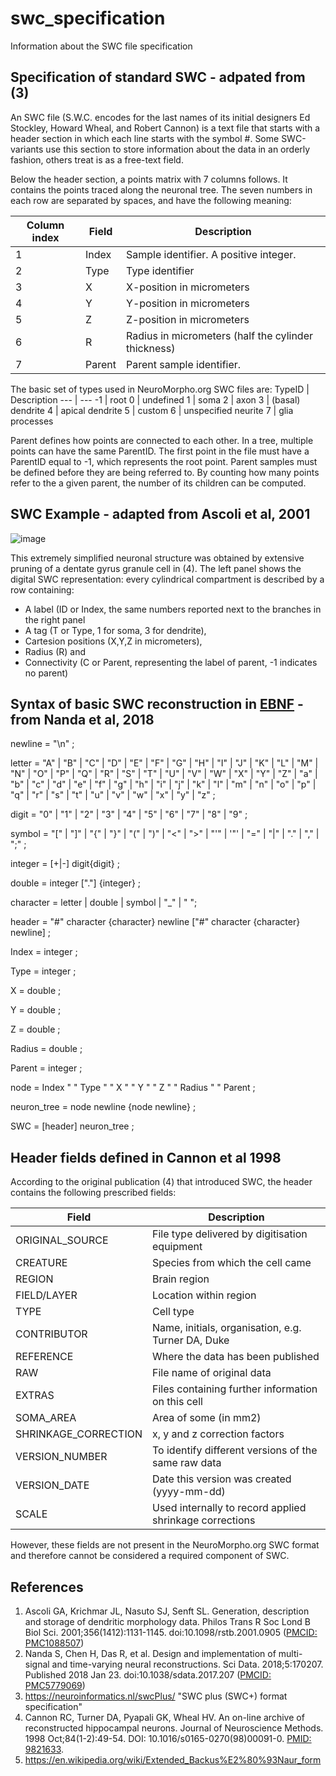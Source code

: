# swc_specification
Information about the SWC file specification

## Specification of standard SWC - adpated from (3)

An SWC file (S.W.C. encodes for the last names of its initial designers Ed Stockley, Howard Wheal, and Robert Cannon) is a text file that starts with a header section in which each line starts with the symbol #. Some SWC-variants use this section to store information about the data in an orderly fashion, others treat is as a free-text field.

Below the header section, a points matrix with 7 columns follows. It contains the points traced along the neuronal tree. The seven numbers in each row are separated by spaces, and have the following meaning:

Column index | Field | Description
--- | --- | ---
1 | Index | Sample identifier. A positive integer.
2 | Type | Type identifier
3 | X | X-position in micrometers
4 | Y | Y-position in micrometers
5 | Z | Z-position in micrometers
6 | R | Radius in micrometers (half the cylinder thickness)
7 | Parent | Parent sample identifier.

The basic set of types used in NeuroMorpho.org SWC files are: 
TypeID | Description 
--- | --- 
-1 | root
 0  | undefined
 1  | soma
 2  | axon
 3  | (basal) dendrite
 4  | apical dendrite
 5 | custom
 6 | unspecified neurite
 7 | glia processes

Parent defines how points are connected to each other. In a tree, multiple points can have the same ParentID. The first point in the file must have a ParentID equal to -1, which represents the root point. Parent samples must be defined before they are being referred to. By counting how many points refer to the a given parent, the number of its children can be computed.

## SWC Example - adapted from Ascoli et al, 2001

![image](https://user-images.githubusercontent.com/8552673/157725540-a49e8ab7-e930-401c-938b-713dd093dc2c.png)

This extremely simplified neuronal structure was obtained by extensive pruning of a dentate gyrus granule cell in (4). The left panel shows the digital SWC representation:
every cylindrical compartment is described by a row containing:
- A label (ID or Index, the same numbers reported next to the branches in the right panel
- A tag (T or Type, 1 for soma, 3 for dendrite),
- Cartesion positions (X,Y,Z in micrometers), 
- Radius (R) and 
- Connectivity (C or Parent, representing the label of parent, -1 indicates no parent)

## Syntax of basic SWC reconstruction in [EBNF](https://en.wikipedia.org/wiki/Extended_Backus%E2%80%93Naur_form) - from Nanda et al, 2018

newline = "\n" ; 

letter = "A" | "B" | "C" | "D" | "E" | "F" | "G" 
| "H" | "I" | "J" | "K" | "L" | "M" | "N" 
| "O" | "P" | "Q" | "R" | "S" | "T" | "U" 
| "V" | "W" | "X" | "Y" | "Z" | "a" | "b" 
| "c" | "d" | "e" | "f" | "g" | "h" | "i" 
| "j" | "k" | "l" | "m" | "n" | "o" | "p" 
| "q" | "r" | "s" | "t" | "u" | "v" | "w" 
| "x" | "y" | "z" ; 

digit = "0" | "1" | "2" | "3" | "4" | "5" | "6" | "7" | "8" | "9" ; 

symbol = "[" | "]" | "{" | "}" | "(" | ")" | "<" | ">" 
| "'" | '"' | "=" | "|" | "." | "," | ";" ; 

integer = [+|-] digit{digit} ; 

double = integer ["."] {integer} ; 

character = letter | double | symbol | "_" | " "; 

header = "#" character {character} newline ["#" character {character} newline] ; 

Index = integer ; 

Type = integer ; 

X = double ; 

Y = double ; 

Z = double ; 

Radius = double ; 

Parent = integer ; 

node = Index " " Type " " X " " Y " " Z " " Radius " " Parent ; 

neuron_tree = node newline {node newline} ; 

SWC = [header] neuron_tree ;

## Header fields defined in Cannon et al 1998

According to the original publication (4) that introduced SWC, the header contains the following prescribed fields:

Field | Description 
--- | --- 
ORIGINAL_SOURCE | File type delivered by digitisation equipment 
CREATURE | Species from which the cell came
REGION | Brain region
FIELD/LAYER | Location within region 
TYPE| Cell type 
CONTRIBUTOR | Name, initials, organisation, e.g. Turner DA, Duke
REFERENCE | Where the data has been published
RAW | File name of original data
EXTRAS | Files containing further information on this cell
SOMA_AREA | Area of some (in mm2)
SHRINKAGE_CORRECTION | x, y and z correction factors
VERSION_NUMBER | To identify different versions of the same raw data
VERSION_DATE | Date this version was created (yyyy-mm-dd)
SCALE | Used internally to record applied shrinkage corrections

However, these fields are not present in the NeuroMorpho.org SWC format and therefore cannot be considered a required component of SWC.

## References
1. Ascoli GA, Krichmar JL, Nasuto SJ, Senft SL. Generation, description and storage of dendritic morphology data. Philos Trans R Soc Lond B Biol Sci. 2001;356(1412):1131-1145. doi:10.1098/rstb.2001.0905 ([PMCID: PMC1088507](https://www.ncbi.nlm.nih.gov/sites/ppmc/articles/PMC1088507/))
2. Nanda S, Chen H, Das R, et al. Design and implementation of multi-signal and time-varying neural reconstructions. Sci Data. 2018;5:170207. Published 2018 Jan 23. doi:10.1038/sdata.2017.207 ([PMCID: PMC5779069](https://www.ncbi.nlm.nih.gov/sites/ppmc/articles/PMC5779069/))
3. https://neuroinformatics.nl/swcPlus/ "SWC plus (SWC+) format specification"
4. Cannon RC, Turner DA, Pyapali GK, Wheal HV. An on-line archive of reconstructed hippocampal neurons. Journal of Neuroscience Methods. 1998 Oct;84(1-2):49-54. DOI: 10.1016/s0165-0270(98)00091-0. [PMID: 9821633](https://europepmc.org/article/MED/9821633).
5. https://en.wikipedia.org/wiki/Extended_Backus%E2%80%93Naur_form
